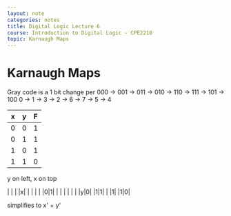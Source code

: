 ```yaml
---
layout: note
categories: notes
title: Digital Logic Lecture 6
course: Introduction to Digital Logic - CPE2210
topic: Karnaugh Maps
---
```

# Karnaugh Maps
Gray code is a 1 bit change per
000 -> 001 -> 011 -> 010 -> 110 -> 111 -> 101 -> 100
0 -> 1 -> 3 -> 2 -> 6 -> 7 -> 5 -> 4

|x|y|F|
|-|-|-|
|0|0|1|
|0|1|1|
|1|0|1|
|1|1|0|

y on left, x on top

| | | |x| |
| | | |0|1|
| | | | | |
|y|0| |1|1|
| |1| |1|0|

simplifies to x' + y'
